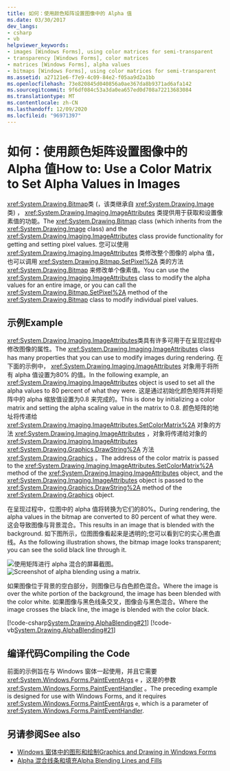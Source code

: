 ```yaml
---
title: 如何：使用颜色矩阵设置图像中的 Alpha 值
ms.date: 03/30/2017
dev_langs:
- csharp
- vb
helpviewer_keywords:
- images [Windows Forms], using color matrices for semi-transparent
- transparency [Windows Forms], color matrices
- matrices [Windows Forms], alpha values
- bitmaps [Windows Forms], using color matrices for semi-transparent
ms.assetid: a27121e6-f7e9-4c09-84e2-f05aa9d2a1bb
ms.openlocfilehash: 73e820845d040856a0ae367da8b9371ad6afa142
ms.sourcegitcommit: 9f6df084c53a3da0ea657ed0d708a72213683084
ms.translationtype: MT
ms.contentlocale: zh-CN
ms.lasthandoff: 12/09/2020
ms.locfileid: "96971397"
---
```

# <a name="how-to-use-a-color-matrix-to-set-alpha-values-in-images"></a><span data-ttu-id="bdbff-102">如何：使用颜色矩阵设置图像中的 Alpha 值</span><span class="sxs-lookup"><span data-stu-id="bdbff-102">How to: Use a Color Matrix to Set Alpha Values in Images</span></span>
<span data-ttu-id="bdbff-103"><xref:System.Drawing.Bitmap>类 (，该类继承自 <xref:System.Drawing.Image> 类) ， <xref:System.Drawing.Imaging.ImageAttributes> 类提供用于获取和设置像素值的功能。</span><span class="sxs-lookup"><span data-stu-id="bdbff-103">The <xref:System.Drawing.Bitmap> class (which inherits from the <xref:System.Drawing.Image> class) and the <xref:System.Drawing.Imaging.ImageAttributes> class provide functionality for getting and setting pixel values.</span></span> <span data-ttu-id="bdbff-104">您可以使用 <xref:System.Drawing.Imaging.ImageAttributes> 类修改整个图像的 alpha 值，也可以调用 <xref:System.Drawing.Bitmap.SetPixel%2A> 类的方法 <xref:System.Drawing.Bitmap> 来修改单个像素值。</span><span class="sxs-lookup"><span data-stu-id="bdbff-104">You can use the <xref:System.Drawing.Imaging.ImageAttributes> class to modify the alpha values for an entire image, or you can call the <xref:System.Drawing.Bitmap.SetPixel%2A> method of the <xref:System.Drawing.Bitmap> class to modify individual pixel values.</span></span>  
  
## <a name="example"></a><span data-ttu-id="bdbff-105">示例</span><span class="sxs-lookup"><span data-stu-id="bdbff-105">Example</span></span>  
 <span data-ttu-id="bdbff-106"><xref:System.Drawing.Imaging.ImageAttributes>类具有许多可用于在呈现过程中修改图像的属性。</span><span class="sxs-lookup"><span data-stu-id="bdbff-106">The <xref:System.Drawing.Imaging.ImageAttributes> class has many properties that you can use to modify images during rendering.</span></span> <span data-ttu-id="bdbff-107">在下面的示例中， <xref:System.Drawing.Imaging.ImageAttributes> 对象用于将所有 alpha 值设置为80% 的值。</span><span class="sxs-lookup"><span data-stu-id="bdbff-107">In the following example, an <xref:System.Drawing.Imaging.ImageAttributes> object is used to set all the alpha values to 80 percent of what they were.</span></span> <span data-ttu-id="bdbff-108">这是通过初始化颜色矩阵并将矩阵中的 alpha 缩放值设置为0.8 来完成的。</span><span class="sxs-lookup"><span data-stu-id="bdbff-108">This is done by initializing a color matrix and setting the alpha scaling value in the matrix to 0.8.</span></span> <span data-ttu-id="bdbff-109">颜色矩阵的地址将传递给 <xref:System.Drawing.Imaging.ImageAttributes.SetColorMatrix%2A> 对象的方法 <xref:System.Drawing.Imaging.ImageAttributes> ，对象将传递给对象的 <xref:System.Drawing.Imaging.ImageAttributes> <xref:System.Drawing.Graphics.DrawString%2A> 方法 <xref:System.Drawing.Graphics> 。</span><span class="sxs-lookup"><span data-stu-id="bdbff-109">The address of the color matrix is passed to the <xref:System.Drawing.Imaging.ImageAttributes.SetColorMatrix%2A> method of the <xref:System.Drawing.Imaging.ImageAttributes> object, and the <xref:System.Drawing.Imaging.ImageAttributes> object is passed to the <xref:System.Drawing.Graphics.DrawString%2A> method of the <xref:System.Drawing.Graphics> object.</span></span>  
  
 <span data-ttu-id="bdbff-110">在呈现过程中，位图中的 alpha 值将转换为它们的80%。</span><span class="sxs-lookup"><span data-stu-id="bdbff-110">During rendering, the alpha values in the bitmap are converted to 80 percent of what they were.</span></span> <span data-ttu-id="bdbff-111">这会导致图像与背景混合。</span><span class="sxs-lookup"><span data-stu-id="bdbff-111">This results in an image that is blended with the background.</span></span> <span data-ttu-id="bdbff-112">如下图所示，位图图像看起来是透明的;您可以看到它的实心黑色直线。</span><span class="sxs-lookup"><span data-stu-id="bdbff-112">As the following illustration shows, the bitmap image looks transparent; you can see the solid black line through it.</span></span>  
  
 <span data-ttu-id="bdbff-113">![使用矩阵进行 alpha 混合的屏幕截图。](./media/how-to-use-a-color-matrix-to-set-alpha-values-in-images/alpha-blending-matrix.png "image2")</span><span class="sxs-lookup"><span data-stu-id="bdbff-113">![Screenshot of alpha blending using a matrix.](./media/how-to-use-a-color-matrix-to-set-alpha-values-in-images/alpha-blending-matrix.png "image2")</span></span>  
  
 <span data-ttu-id="bdbff-114">如果图像位于背景的空白部分，则图像已与白色颜色混合。</span><span class="sxs-lookup"><span data-stu-id="bdbff-114">Where the image is over the white portion of the background, the image has been blended with the color white.</span></span> <span data-ttu-id="bdbff-115">如果图像与黑色线条交叉，图像会与黑色混合。</span><span class="sxs-lookup"><span data-stu-id="bdbff-115">Where the image crosses the black line, the image is blended with the color black.</span></span>  
  
 [!code-csharp[System.Drawing.AlphaBlending#21](~/samples/snippets/csharp/VS_Snippets_Winforms/System.Drawing.AlphaBlending/CS/Class1.cs#21)]
 [!code-vb[System.Drawing.AlphaBlending#21](~/samples/snippets/visualbasic/VS_Snippets_Winforms/System.Drawing.AlphaBlending/VB/Class1.vb#21)]  
  
## <a name="compiling-the-code"></a><span data-ttu-id="bdbff-116">编译代码</span><span class="sxs-lookup"><span data-stu-id="bdbff-116">Compiling the Code</span></span>  
 <span data-ttu-id="bdbff-117">前面的示例旨在与 Windows 窗体一起使用，并且它需要 <xref:System.Windows.Forms.PaintEventArgs> `e` ，这是的参数 <xref:System.Windows.Forms.PaintEventHandler> 。</span><span class="sxs-lookup"><span data-stu-id="bdbff-117">The preceding example is designed for use with Windows Forms, and it requires <xref:System.Windows.Forms.PaintEventArgs> `e`, which is a parameter of <xref:System.Windows.Forms.PaintEventHandler>.</span></span>  
  
## <a name="see-also"></a><span data-ttu-id="bdbff-118">另请参阅</span><span class="sxs-lookup"><span data-stu-id="bdbff-118">See also</span></span>

- [<span data-ttu-id="bdbff-119">Windows 窗体中的图形和绘制</span><span class="sxs-lookup"><span data-stu-id="bdbff-119">Graphics and Drawing in Windows Forms</span></span>](graphics-and-drawing-in-windows-forms.md)
- [<span data-ttu-id="bdbff-120">Alpha 混合线条和填充</span><span class="sxs-lookup"><span data-stu-id="bdbff-120">Alpha Blending Lines and Fills</span></span>](alpha-blending-lines-and-fills.md)
